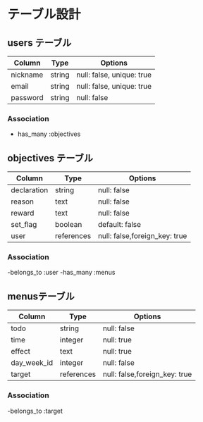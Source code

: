 # テーブル設計

## users テーブル

| Column    | Type    | Options                     |
| --------- | ------- | --------------------------  |
| nickname  | string  | null:  false, unique: true   |
| email     | string  | null:  false, unique: true   |
| password  | string  | null:  false                 |

### Association
- has_many :objectives


## objectives テーブル

| Column       | Type       | Options                        |
| ------------ | ---------- | ------------------------------ |
| declaration  | string     | null:  false                   |
| reason       | text       | null:  false                   |
| reward       | text       | null:  false                   |
| set_flag     | boolean    | default: false                 |
| user         | references | null:  false,foreign_key: true |

### Association
-belongs_to :user
-has_many :menus


## menusテーブル

| Column      | Type       | Options                         |
| ----------- | ---------- | ------------------------------- |
| todo        | string     | null:  false                    |
| time        | integer    | null:  true                     |
| effect      | text       | null:  true                     |
| day_week_id | integer    | null:  false                    |
| target      | references | null:  false,foreign_key: true  |

### Association
-belongs_to :target